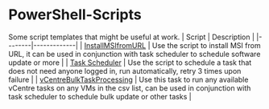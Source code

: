 # PowerShell-Scripts
Some script templates that might be useful at work.
| Script | Description |
|--------|-------------|
| [InstallMSIfromURL](https://github.com/JeremyWeiZ/PowerShell-Scripts/blob/main/InstallMSIfromURL.ps1) | Use the script to install MSI from URL, it can be used in conjunction with task scheduler to schedule software update or more |
| [Task Scheduler](https://github.com/JeremyWeiZ/PowerShell-Scripts/blob/main/ScheduleTaskWithoutLoggingIn.ps1) | Use the script to schedule a task that does not need anyone logged in, run automatically, retry 3 times upon failure |
| [vCentreBulkTaskProcessing](https://github.com/JeremyWeiZ/PowerShell-Scripts/blob/main/vCentreRunPowerOnTaskInBulk.ps1) | Use this task to run any available vCentre tasks on any VMs in the csv list, can be used in conjunction with task scheduler to schedule bulk update or other tasks |
